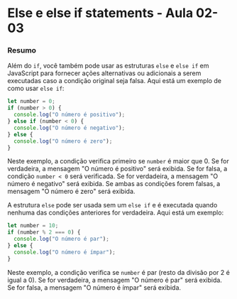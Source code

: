 <!--
Antes de publicar a issue, lembre-se de clicar na aba "Preview", para visualizar se a formatação está correta =)
-->

<!-- Escreva/insira as imagens após essa linha -->

# Else e else if statements - Aula 02-03

### Resumo

Além do `if`, você também pode usar as estruturas `else` e `else if` em JavaScript para fornecer ações alternativas ou adicionais a serem executadas caso a condição original seja falsa. Aqui está um exemplo de como usar `else if`:

```javascript
let number = 0;
if (number > 0) {
  console.log("O número é positivo");
} else if (number < 0) {
  console.log("O número é negativo");
} else {
  console.log("O número é zero");
}
```

Neste exemplo, a condição verifica primeiro se `number` é maior que 0. Se for verdadeira, a mensagem "O número é positivo" será exibida. Se for falsa, a condição `number < 0` será verificada. Se for verdadeira, a mensagem "O número é negativo" será exibida. Se ambas as condições forem falsas, a mensagem "O número é zero" será exibida.

A estrutura `else` pode ser usada sem um `else if` e é executada quando nenhuma das condições anteriores for verdadeira. Aqui está um exemplo:

```javascript
let number = 10;
if (number % 2 === 0) {
  console.log("O número é par");
} else {
  console.log("O número é ímpar");
}
```

Neste exemplo, a condição verifica se `number` é par (resto da divisão por 2 é igual a 0). Se for verdadeira, a mensagem "O número é par" será exibida. Se for falsa, a mensagem "O número é ímpar" será exibida.
